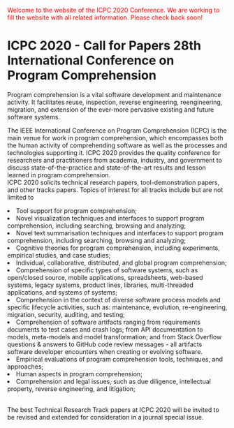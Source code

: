 <font color="red"> Welcome to the website of the ICPC 2020 Conference. We are working to fill the website with all related information.
             Please check back soon!</font>

# ICPC 2020 - Call for Papers 28th International Conference on Program Comprehension


Program comprehension is a vital software development and maintenance activity.
 It facilitates reuse, inspection, reverse engineering, reengineering, migration, and extension of the ever-more pervasive existing and future software systems.

The IEEE International Conference on Program Comprehension (ICPC) is the main venue for work in program comprehension, which encompasses both the human activity of comprehending software as well as the processes and technologies supporting it. ICPC 2020 provides the quality conference for researchers and practitioners from academia, industry, and government to discuss state-of-the-practice and state-of-the-art results and lesson learned in program comprehension.
<br>
ICPC 2020 solicits technical research papers, tool-demonstration papers, and other tracks papers.
 Topics of interest for all tracks include but are not limited to <br>

 <li>Tool support for program comprehension; </li>
<li>Novel visualization techniques and interfaces to support program comprehension, including searching, browsing and analyzing;</li>
<li>Novel text summarisation techniques and interfaces to support program comprehension, including searching, browsing and analyzing;</li>
<li>Cognitive theories for program comprehension, including experiments, empirical studies, and case studies;</li>
<li>Individual, collaborative, distributed, and global program comprehension;</li>
<li>Comprehension of specific types of software systems, such as open/closed source, mobile applications, spreadsheets, web-based systems, legacy systems, product lines, libraries, multi-threaded
 applications, and systems of systems;</li>
<li>Comprehension in the context of diverse software process models and specific lifecycle activities,
 such as: maintenance, evolution, re-engineering, migration, security, auditing, and testing;</li>
<li>Comprehension of software artifacts ranging from requirements documents to test cases and crash logs;
 from API documentation to models, meta-models and model transformation; and from Stack Overflow questions & answers to
 GitHub code review messages - all artifacts software developer encounters when creating or evolving software.</li>
<li>Empirical evaluations of program comprehension tools, techniques, and approaches;</li>
<li>Human aspects in program comprehension;</li>
<li>Comprehension and legal issues, such as due diligence, intellectual property, reverse engineering, and litigation;</li>
<br>

The best Technical Research Track papers at ICPC 2020 will be invited to be revised and extended for consideration in a journal special issue.
